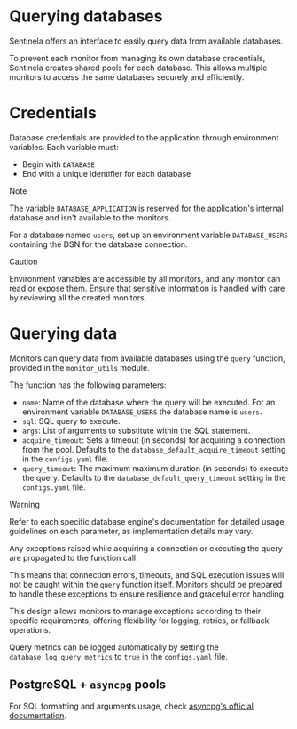 # Querying databases
Sentinela offers an interface to easily query data from available databases.

To prevent each monitor from managing its own database credentials, Sentinela creates shared pools for each database. This allows multiple monitors to access the same databases securely and efficiently.

# Credentials
Database credentials are provided to the application through environment variables. Each variable must:
- Begin with `DATABASE`
- End with a unique identifier for each database

> [!Note]
> The variable `DATABASE_APPLICATION` is reserved for the application's internal database and isn't available to the monitors.

For a database named `users`, set up an environment variable `DATABASE_USERS` containing the DSN for the database connection.

> [!CAUTION]
> Environment variables are accessible by all monitors, and any monitor can read or expose them. Ensure that sensitive information is handled with care by reviewing all the created monitors.

# Querying data
Monitors can query data from available databases using the `query` function, provided in the `monitor_utils` module.

The function has the following parameters:
- `name`: Name of the database where the query will be executed. For an environment variable `DATABASE_USERS` the database name is `users`.
- `sql`: SQL query to execute.
- `args`: List of arguments to substitute within the SQL statement.
- `acquire_timeout`: Sets a timeout (in seconds) for acquiring a connection from the pool. Defaults to the `database_default_acquire_timeout` setting in the `configs.yaml` file.
- `query_timeout`: The maximum maximum duration (in seconds) to execute the query. Defaults to the `database_default_query_timeout` setting in the `configs.yaml` file.

> [!WARNING]
> Refer to each specific database engine's documentation for detailed usage guidelines on each parameter, as implementation details may vary.

Any exceptions raised while acquiring a connection or executing the query are propagated to the function call.

This means that connection errors, timeouts, and SQL execution issues will not be caught within the `query` function itself. Monitors should be prepared to handle these exceptions to ensure resilience and graceful error handling.

This design allows monitors to manage exceptions according to their specific requirements, offering flexibility for logging, retries, or fallback operations.

Query metrics can be logged automatically by setting the `database_log_query_metrics` to `true` in the `configs.yaml` file.

## PostgreSQL + `asyncpg` pools
For SQL formatting and arguments usage, check [asyncpg's official documentation](https://magicstack.github.io/asyncpg/current/usage.html).
